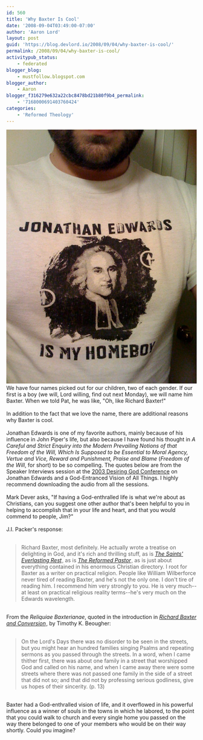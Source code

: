 ```yaml
---
id: 560
title: 'Why Baxter Is Cool'
date: '2008-09-04T03:49:00-07:00'
author: 'Aaron Lord'
layout: post
guid: 'https://blog.devlord.io/2008/09/04/why-baxter-is-cool/'
permalink: /2008/09/04/why-baxter-is-cool/
activitypub_status:
    - federated
blogger_blog:
    - mustfollow.blogspot.com
blogger_author:
    - Aaron
blogger_f316279e632a22cbc8478bd21b80f9b4_permalink:
    - '7168000691403760424'
categories:
    - 'Reformed Theology'
---
```


<a href="/assets/img/2011/10/photo-742994.jpg"><img src="/assets/img/2011/10/photo-742994.jpg?w=225" border="0" alt="" /></a>We have four names picked out for our children, two of each gender.  If our first is a boy (we will, Lord willing, find out next Monday), we will name him Baxter.  When we told Pat, he was like, "Oh, like Richard Baxter!"<br /><br />In addition to the fact that we love the name, there are additional reasons why Baxter is cool.<br /><br />Jonathan Edwards is one of my favorite authors, mainly because of his influence in John Piper's life, but also because I have found his thought in <i>A Careful and Strict Enquiry into the Modern Prevailing Notions of that Freedom of the Will, Which Is Supposed to be Essential to Moral Agency, Vertue and Vice, Reward and Punishment, Praise and Blame</i> (<i>Freedom of the Will</i>, for short) to be so compelling.  The quotes below are from the Speaker Interviews session at the <a href="http://www.desiringgod.org/ResourceLibrary/ConferenceMessages/ByConference/3/">2003 Desiring God Conference</a> on Jonathan Edwards and a God-Entranced Vision of All Things.  I highly recommend downloading the audio from all the sessions.<br /><br />Mark Dever asks, "If having a God-enthralled life is what we're about as Christians, can you suggest one other author that's been helpful to you in helping to accomplish that in your life and heart, and that you would commend to people, Jim?"<br /><br />J.I. Packer's response: <br /><br /><blockquote>Richard Baxter, most definitely.  He actually wrote a treatise on delighting in God, and it's rich and thrilling stuff, as is <i><a href="http://www.amazon.com/gp/product/1573832839?ie=UTF8&amp;tag=lbmusic&amp;linkCode=as2&amp;camp=1789&amp;creative=9325&amp;creativeASIN=1573832839">The Saints' Everlasting Rest</a><img src="http://www.assoc-amazon.com/e/ir?t=lbmusic&amp;l=as2&amp;o=1&amp;a=1573832839" width="1" height="1" border="0" alt="" /></i>, as is <i><a href="http://www.amazon.com/gp/product/0851511910?ie=UTF8&amp;tag=lbmusic&amp;linkCode=as2&amp;camp=1789&amp;creative=9325&amp;creativeASIN=0851511910">The Reformed Pastor</a><img src="http://www.assoc-amazon.com/e/ir?t=lbmusic&amp;l=as2&amp;o=1&amp;a=0851511910" width="1" height="1" border="0" alt="" /></i>, as is just about everything contained in his enormous Christian directory.  I root for Baxter as a writer on practical religion.  People like William Wilberforce never tired of reading Baxter, and he's not the only one.  I don't tire of reading him.  I recommend him very strongly to you.  He is very much--at least on practical religious reality terms--he's very much on the Edwards wavelength.</blockquote><br />From the <i>Reliquiae Baxterianae</i>, quoted in the introduction in <i><a href="http://www.amazon.com/gp/product/1845503104?ie=UTF8&amp;tag=lbmusic&amp;linkCode=as2&amp;camp=1789&amp;creative=9325&amp;creativeASIN=1845503104">Richard Baxter and Conversion</a><img src="http://www.assoc-amazon.com/e/ir?t=lbmusic&amp;l=as2&amp;o=1&amp;a=1845503104" width="1" height="1" border="0" alt="" /></i>, by Timothy K. Beougher:<br /><br /><blockquote>On the Lord's Days there was no disorder to be seen in the streets, but you might hear an hundred families singing Psalms and repeating sermons as you passed through the streets.  In a word, when I came thither first, there was about one family in a street that worshipped God and called on his name, and when I came away there were some streets where there was not passed one family in the side of a street that did not so; and that did not by professing serious godliness, give us hopes of their sincerity.  (p. 13)</blockquote><br />Baxter had a God-enthralled vision of life, and it overflowed in his powerful influence as a winner of souls in the towns in which he labored, to the point that you could walk to church and every single home you passed on the way there belonged to one of your members who would be on their way shortly.  Could you imagine?